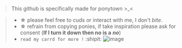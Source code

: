 > This github is specifically made for ponytown >_<

> - **☆** please feel free to cuds or interact with me, I don't *bite*.
> - **☆** refrain from copying ponies, if take inspiration please ask for consent (**If I turn it down then no is a** ___no___)
> - `` read my carrd for more ! `` :shipit:
> ![image](https://github.com/zcsaix/zcsaix/assets/163817362/5d459aaf-961e-46b0-bee5-5925e1c01546)
 <!--
**zcsaix/zcsaix** is a ✨ _special_ ✨ repository because its `README.md` (this file) appears on your GitHub profile.

Here are some ideas to get you started:

- 🔭 I’m currently working on ...
- 🌱 I’m currently learning ...
- 👯 I’m looking to collaborate on ...
- 🤔 I’m looking for help with ...
- 💬 Ask me about ...
- 📫 How to reach me: ...
- 😄 Pronouns: ...
- ⚡ Fun fact: ...
-->
